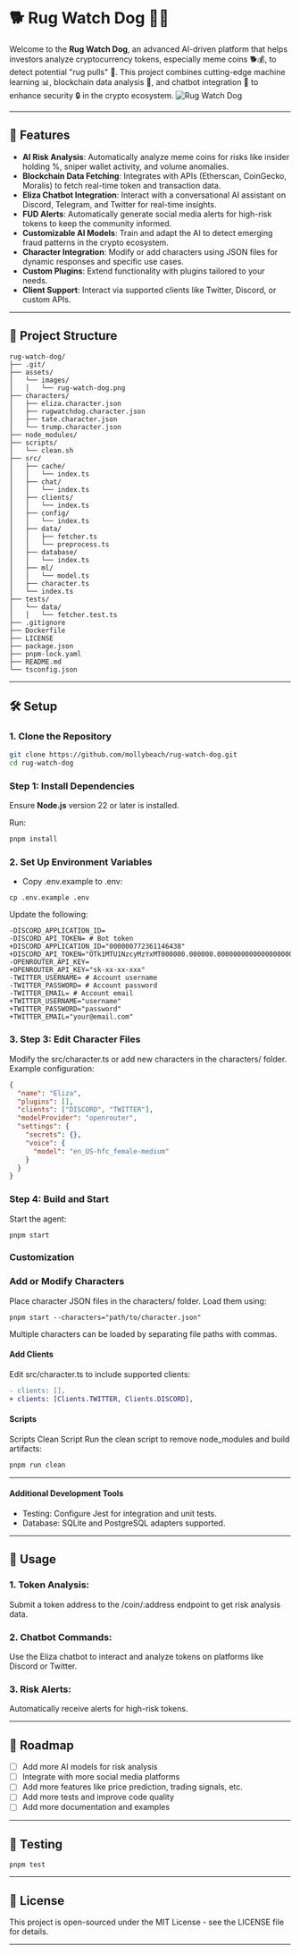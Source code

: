 # 🐕 Rug Watch Dog 🤖🔗

Welcome to the **Rug Watch Dog**, an advanced AI-driven platform that helps investors analyze cryptocurrency tokens, especially meme coins 🐕💰, to detect potential "rug pulls" 🛑. This project combines cutting-edge machine learning 📊, blockchain data analysis 🔗, and chatbot integration 🤝 to enhance security 🔒 in the crypto ecosystem.
![Rug Watch Dog](./assets/images/rug-watch-dog.png)

---

## 🌟 Features

- **AI Risk Analysis**: Automatically analyze meme coins for risks like insider holding %, sniper wallet activity, and volume anomalies.
- **Blockchain Data Fetching**: Integrates with APIs (Etherscan, CoinGecko, Moralis) to fetch real-time token and transaction data.
- **Eliza Chatbot Integration**: Interact with a conversational AI assistant on Discord, Telegram, and Twitter for real-time insights.
- **FUD Alerts**: Automatically generate social media alerts for high-risk tokens to keep the community informed.
- **Customizable AI Models**: Train and adapt the AI to detect emerging fraud patterns in the crypto ecosystem.
- **Character Integration**: Modify or add characters using JSON files for dynamic responses and specific use cases.
- **Custom Plugins**: Extend functionality with plugins tailored to your needs.
- **Client Support**: Interact via supported clients like Twitter, Discord, or custom APIs.


---

## 📂 Project Structure

```
rug-watch-dog/
├── .git/
├── assets/
│   └── images/
│   │   └── rug-watch-dog.png
├── characters/
│   ├── eliza.character.json
│   ├── rugwatchdog.character.json
│   ├── tate.character.json
│   └── trump.character.json
├── node_modules/
├── scripts/
│   └── clean.sh
├── src/
│   ├── cache/
│   │   └── index.ts
│   ├── chat/
│   │   └── index.ts
│   ├── clients/
│   │   └── index.ts
│   ├── config/
│   │   └── index.ts
│   ├── data/
│   │   ├── fetcher.ts
│   │   └── preprocess.ts
│   ├── database/
│   │   └── index.ts
│   ├── ml/
│   │   └── model.ts
│   ├── character.ts
│   └── index.ts
├── tests/
│   └── data/
│   │   └── fetcher.test.ts
├── .gitignore
├── Dockerfile
├── LICENSE
├── package.json
├── pnpm-lock.yaml
├── README.md
└── tsconfig.json
```
---

## 🛠️ Setup

### 1. Clone the Repository
```bash
git clone https://github.com/mollybeach/rug-watch-dog.git
cd rug-watch-dog
```

### Step 1: Install Dependencies

Ensure **Node.js** version 22 or later is installed.

Run:

```bash
pnpm install
```

### 2. Set Up Environment Variables

- Copy .env.example to .env: 

```
cp .env.example .env
```
Update the following:

```
-DISCORD_APPLICATION_ID=
-DISCORD_API_TOKEN= # Bot token
+DISCORD_APPLICATION_ID="000000772361146438"
+DISCORD_API_TOKEN="OTk1MTU1NzcyMzYxMT000000.000000.00000000000000000000000000000000"
-OPENROUTER_API_KEY=
+OPENROUTER_API_KEY="sk-xx-xx-xxx"
-TWITTER_USERNAME= # Account username
-TWITTER_PASSWORD= # Account password
-TWITTER_EMAIL= # Account email
+TWITTER_USERNAME="username"
+TWITTER_PASSWORD="password"
+TWITTER_EMAIL="your@email.com"
```

### 3. Step 3: Edit Character Files
Modify the src/character.ts or add new characters in the characters/ folder. Example configuration:

``` json
{
  "name": "Eliza",
  "plugins": [],
  "clients": ["DISCORD", "TWITTER"],
  "modelProvider": "openrouter",
  "settings": {
    "secrets": {},
    "voice": {
      "model": "en_US-hfc_female-medium"
    }
  }
}
```

### Step 4: Build and Start
Start the agent:
```
pnpm start
```
### Customization 

### Add or Modify Characters
Place character JSON files in the characters/ folder. Load them using:
```
pnpm start --characters="path/to/character.json"
```
Multiple characters can be loaded by separating file paths with commas.

#### Add Clients
Edit src/character.ts to include supported clients:

```diff
- clients: [],
+ clients: [Clients.TWITTER, Clients.DISCORD],
```

#### Scripts
Scripts
Clean Script
Run the clean script to remove node_modules and build artifacts:

```bash
pnpm run clean
```
___

#### Additional Development Tools
- Testing: Configure Jest for integration and unit tests.
- Database: SQLite and PostgreSQL adapters supported.
___

## 🎯 Usage

### 1. Token Analysis:
Submit a token address to the /coin/:address endpoint to get risk analysis data.

### 2. Chatbot Commands:
Use the Eliza chatbot to interact and analyze tokens on platforms like Discord or Twitter.

### 3. Risk Alerts:
Automatically receive alerts for high-risk tokens.

---

## 🚀 Roadmap

- [ ] Add more AI models for risk analysis
- [ ] Integrate with more social media platforms
- [ ] Add more features like price prediction, trading signals, etc.
- [ ] Add more tests and improve code quality
- [ ] Add more documentation and examples

---

## 🧪 Testing

```
pnpm test
```

---

## 📜 License

This project is open-sourced under the MIT License - see the LICENSE file for details.

---
